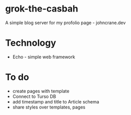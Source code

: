 # grok-the-casbah

A simple blog server for my profolio page - johncrane.dev

# Technology
- Echo - simple web framework

# To do
- create pages with template
- Connect to Turso DB
- add timestamp and title to Article schema
- share styles over templates, pages